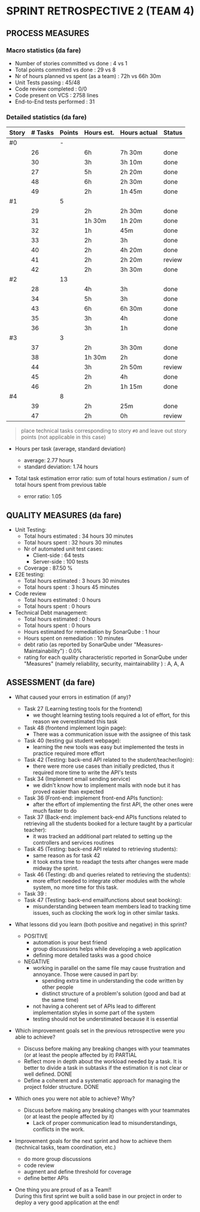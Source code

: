 SPRINT RETROSPECTIVE 2 (TEAM 4)
=====================================

## PROCESS MEASURES 

### Macro statistics (da fare)

- Number of stories committed vs done : 4 vs 1
- Total points committed vs done : 29 vs 8
- Nr of hours planned vs spent (as a team) : 72h vs 66h 30m
- Unit Tests passing : 45/48
- Code review completed : 0/0
- Code present on VCS : 2758 lines
- End-to-End tests performed : 31

### Detailed statistics (da fare)

| Story  | # Tasks | Points | Hours est. | Hours actual | Status |
|--------|---------|--------|------------|--------------|--------|
| #0   |         |    -   |            |              |        |
| | 26 | | 6h | 7h 30m | done   | 
| | 30 | | 3h | 3h 10m | done   |
| | 27 | | 5h | 2h 20m | done   |
| | 48 | | 6h | 2h 30m | done   |
| | 49 | | 2h | 1h 45m | done   |
| #1 | | 5  |        |      | |
| | 29 | | 2h | 2h 30m | done | 
| | 31 | | 1h 30m | 1h 20m | done | 
| | 32 | | 1h | 45m    | done   | 
| | 33 | | 2h | 3h     | done   | 
| | 40 | | 2h | 4h 20m | done   | 
| | 41 | | 2h | 2h 20m | review | 
| | 42 | | 2h | 3h 30m | done | 
| #2 | | 13 | | | |
| | 28 | | 4h | 3h     | done | 
| | 34 | | 5h | 3h     | done | 
| | 43 | | 6h | 6h 30m | done | 
| | 35 | | 3h | 4h     | done | 
| | 36 | | 3h | 1h     | done | 
| #3 | | 3 | | |     |
| | 37 | | 2h | 3h 30m | done |
| | 38 | | 1h 30m | 2h | done |
| | 44 | | 3h | 2h 50m | review |
| | 45 | | 2h | 4h     | done |
| | 46 | | 2h | 1h 15m | done |
| #4 | | 8 | | | |
| | 39 | | 2h | 25m    | done |
| | 47 | | 2h | 0h     | review |

> place technical tasks corresponding to story `#0` and leave out story points (not applicable in this case)

- Hours per task (average, standard deviation)
  - average: 2.77 hours
  - standard deviation: 1.74 hours 

- Total task estimation error ratio: sum of total hours estimation / sum of total hours spent from previous table
  - error ratio: 1.05 

## QUALITY MEASURES (da fare)

- Unit Testing:
  - Total hours estimated : 34 hours 30 minutes
  - Total hours spent : 32 hours 30 minutes
  - Nr of automated unit test cases:
    - Client-side : 64 tests
    - Server-side : 100 tests
  - Coverage : 87.50 %
- E2E testing:
  - Total hours estimated : 3 hours 30 minutes
  - Total hours spent : 3 hours 45 minutes
- Code review 
  - Total hours estimated : 0 hours
  - Total hours spent : 0 hours
- Technical Debt management:
  - Total hours estimated : 0 hours
  - Total hours spent : 0 hours
  - Hours estimated for remediation by SonarQube : 1 hour
  - Hours spent on remediation : 10 minutes
  - debt ratio (as reported by SonarQube under "Measures-Maintainability") : 0.0%
  - rating for each quality characteristic reported in SonarQube under "Measures" (namely reliability, security, maintainability ) : A, A, A

## ASSESSMENT (da fare)

- What caused your errors in estimation (if any)?
  - Task 27 (Learning testing tools for the frontend)  
    - we thought learning testing tools required a lot of effort, for this reason we overestimated this task
  - Task 48 (frontend implement login page):
    - There was a communication issue with the assignee of this task
  - Task 40 (testing gui student webpage):
    - learning the new tools was easy but implemented the tests in practice required more effort
  - Task 42 (Testing: back-end API related to the student/teacher/login): 
    - there were more use cases than initially predicted, thus it required more time to write the API's tests
  - Task 34 (Implement email sending service)
    - we didn't know how to implement mails with node but it has proved easier than expected
  - Task 36 (Front-end: implement front-end APIs function):
    - after the effort of implementing the first API, the other ones were much faster to do
  - Task 37 (Back-end: implement back-end APIs functions related to retrieving all the students booked for a lecture taught by a particular teacher): 
    - it was tracked an additional part related to setting up the controllers and services routines
  - Task 45 (Testing: back-end API related to retrieving students): 
    - same reason as for task 42
    - it took extra time to readapt the tests after changes were made midway the sprint.
  - Task 46 (Testing: db and queries related to retrieving the students): 
    - more effort needed to integrate other modules with the whole system, no more time for this task. 
  - Task 39 : 
  - Task 47 (Testing: back-end emailfunctions about seat booking): 
    - misunderstanding between team members lead to tracking time issues, such as clocking the work log in other similar tasks.

- What lessons did you learn (both positive and negative) in this sprint?
  - POSITIVE
    - automation is your best friend
    - group discussions helps while developing a web application  
    - defining more detailed tasks was a good choice
  - NEGATIVE
    - working in parallel on the same file may cause frustration and annoyance. Those were caused in part by:
      - spending extra time in understanding the code written by other people
      - distinct structure of a problem's solution (good and bad at the same time)
    - not having a coherent set of APIs lead to different implementation styles in some part of the system  
    - testing should not be understimated because it is essential

- Which improvement goals set in the previous retrospective were you able to achieve? 
  - Discuss before making any breaking changes with your
teammates (or at least the people affected by it)
PARTIAL
  - Reflect more in depth about the workload needed by a
task. It is better to divide a task in subtasks if the
estimation it is not clear or well defined.
DONE
  - Define a coherent and a systematic approach for managing
the project folder structure.
DONE

- Which ones you were not able to achieve? Why?
  - Discuss before making any breaking changes with your
teammates (or at least the people affected by it)
    - Lack of proper communication lead to misunderstandings, conflicts in the work.

- Improvement goals for the next sprint and how to achieve them (technical tasks, team coordination, etc.)
  - do more group discussions
  - code review
  - augment and define threshold for coverage
  - define better APIs

- One thing you are proud of as a Team!!  
During this first sprint we built a solid base in our project in order to deploy a very good application at the end!
